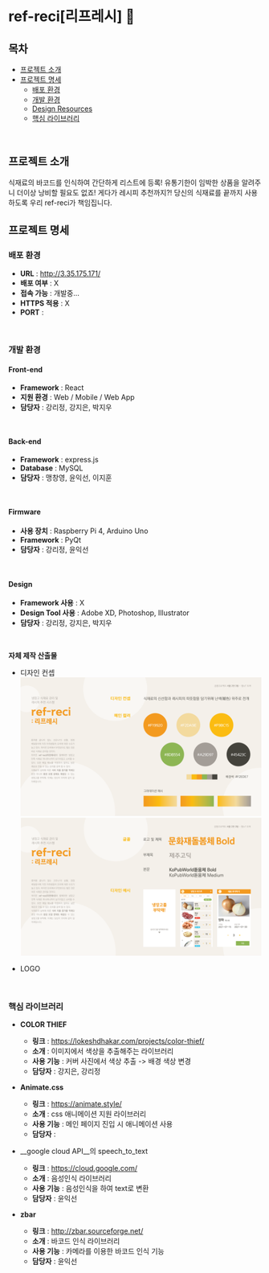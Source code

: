 # ref-reci[리프레시] :rice:

## 목차

- [프로젝트 소개](#프로젝트-소개)    
- [프로젝트 명세](#프로젝트-명세)
  - [배포 환경](#배포-환경)
  - [개발 환경](#개발-환경)
  - [Design Resources](#design-resources)
  - [핵심 라이브러리](#핵심-라이브러리)
<br>

## 프로젝트 소개
식재료의 바코드를 인식하여 간단하게 리스트에 등록! 유통기한이 임박한 상품을 알려주니 더이상 낭비할 필요도 없죠! 게다가 레시피 추천까지?! 당신의 식재료를 끝까지 사용하도록 우리 ref-reci가 책임집니다.
<br>

## 프로젝트 명세
### 배포 환경
- __URL__ : http://3.35.175.171/
- __배포 여부__ : X
- __접속 가능__ : 개발중...
- __HTTPS 적용__ : X
- __PORT__ :
<br>

### 개발 환경
#### Front-end
- __Framework__ : React
- __지원 환경__ : Web / Mobile / Web App
- __담당자__ : 강리정, 강지은, 박지우
<br>

#### Back-end
- __Framework__ : express.js
- __Database__ : MySQL
- __담당자__ : 맹창영, 윤익선, 이지훈
<br>

#### Firmware
- __사용 장치__ : Raspberry Pi 4, Arduino Uno
- __Framework__ : PyQt
- __담당자__ : 강리정, 윤익선
<br>

#### Design
- __Framework 사용__ : X
- __Design Tool 사용__ : Adobe XD, Photoshop, Illustrator
- __담당자__ : 강리정, 강지은, 박지우
<br>

__자체 제작 산출물__
- 디자인 컨셉
![디자인 컨셉1](./img/컨셉최종1.png)
![디자인 컨셉2](./img/컨셉최종2.png)

- LOGO

<br>

### 핵심 라이브러리
- __COLOR THIEF__
  - __링크__ : https://lokeshdhakar.com/projects/color-thief/
  - __소개__ : 이미지에서 색상을 추출해주는 라이브러리
  - __사용 기능__ : 커버 사진에서 색상 추출 -> 배경 색상 변경
  - __담당자__ : 강지은, 강리정

- __Animate.css__
  - __링크__ : https://animate.style/
  - __소개__ : css 애니메이션 지원 라이브러리
  - __사용 기능__ : 메인 페이지 진입 시 애니메이션 사용
  - __담당자__ : 

- __google cloud API__의 speech_to_text
  - __링크__ : https://cloud.google.com/
  - __소개__ : 음성인식 라이브러리
  - __사용 기능__ : 음성인식을 하여 text로 변환
  - __담당자__ : 윤익선

- __zbar__
  - __링크__ : http://zbar.sourceforge.net/
  - __소개__ : 바코드 인식 라이브러리
  - __사용 기능__ : 카메라를 이용한 바코드 인식 기능
  - __담당자__ : 윤익선

